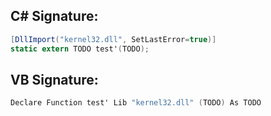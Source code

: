 
## C# Signature:
```cs
[DllImport("kernel32.dll", SetLastError=true)]
static extern TODO test'(TODO);
```

## VB Signature:
```cs
Declare Function test' Lib "kernel32.dll" (TODO) As TODO
```
